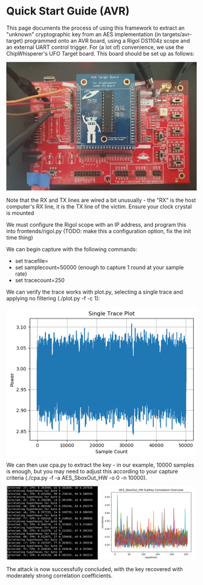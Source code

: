 # Quick Start Guide (AVR)

This page documents the process of using this framework to extract an "unknown" cryptographic key from an AES implementation (in targets/avr-target) programmed onto an AVR board, using a Rigol DS1104z scope and an external UART control trigger. For (a lot of) convenience, we use the ChipWhisperer's UFO Target board. This board should be set up as follows:

![Setup Picture](imgs/quickstart/avr-ufo-setup.png)

Note that the RX and TX lines are wired a bit unusually - the "RX" is the host computer's RX line, it is the TX line of the victim. Ensure your clock crystal is mounted

We must configure the Rigol scope with an IP address, and program this into frontends/rigol.py (TODO: make this a configuration option, fix the init time thing)

We can begin capture with the following commands:

- set tracefile=<filename>
- set samplecount=50000 (enough to capture 1 round at your sample rate)
- set tracecount=250

We can verify the trace works with plot.py, selecting a single trace and applying no filtering (./plot.py -f <file> -c 1):

![Plot](imgs/quickstart/avr-plot.png)

We can then use cpa.py to extract the key - in our example, 10000 samples is enough, but you may need to adjust this according to your capture criteria (./cpa.py -f <file> -a AES_SboxOut_HW -o 0 -n 10000).

![Final result](imgs/quickstart/avr-final.png)

The attack is now successfully concluded, with the key recovered with moderately strong correlation coefficients.

